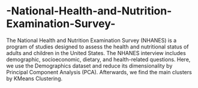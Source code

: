 # -National-Health-and-Nutrition-Examination-Survey-
The National Health and Nutrition Examination Survey (NHANES) is a program of studies designed to assess the health and nutritional status of adults and children in the United States.  The NHANES interview includes demographic, socioeconomic, dietary, and health-related questions.   Here, we use the Demographics dataset and reduce its dimensionality by Principal Component Analysis (PCA). Afterwards, we  find the main clusters by KMeans Clustering.
